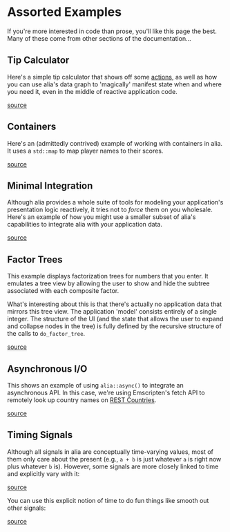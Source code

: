 Assorted Examples
=================

<script>
    init_alia_demos(['tip-calculator-demo', 'loop-macros-demo',
        'for-each-map-demo', 'fetch-country', 'time-signal',
        'value-smoothing', 'factor-tree']);
</script>

If you're more interested in code than prose, you'll like this page the best.
Many of these come from other sections of the documentation...

Tip Calculator
--------------

Here's a simple tip calculator that shows off some [actions](actions.md), as
well as how you can use alia's data graph to 'magically' manifest state when and
where you need it, even in the middle of reactive application code.

[source](numerical.cpp ':include :fragment=tip-calculator')

<div class="demo-panel">
<div id="tip-calculator-demo"></div>
</div>

Containers
----------

Here's an (admittedly contrived) example of working with containers in alia.
It uses a `std::map` to map player names to their scores.

[source](tracking.cpp ':include :fragment=for-each-map-demo')

<div class="demo-panel">
<div id="for-each-map-demo"></div>
</div>

Minimal Integration
-------------------

Although alia provides a whole suite of tools for modeling your application's
presentation logic reactively, it tries not to *force* them on you wholesale.
Here's an example of how you might use a smaller subset of alia's capabilities
to integrate alia with your application data.

[source](tracking.cpp ':include :fragment=loop-macros-demo')

<div class="demo-panel">
<div id="loop-macros-demo"></div>
</div>

Factor Trees
------------

This example displays factorization trees for numbers that you enter. It
emulates a tree view by allowing the user to show and hide the subtree
associated with each composite factor.

What's interesting about this is that there's actually no application data that
mirrors this tree view. The application 'model' consists entirely of a single
integer. The structure of the UI (and the state that allows the user to expand
and collapse nodes in the tree) is fully defined by the recursive structure of
the calls to `do_factor_tree`.

[source](numerical.cpp ':include :fragment=factor-tree')

<div class="demo-panel">
<div id="factor-tree"></div>
</div>

Asynchronous I/O
----------------

This shows an example of using `alia::async()` to integrate an asynchronous API.
In this case, we're using Emscripten's fetch API to remotely look up country
names on [REST Countries](https://restcountries.eu).

[source](fetch.cpp ':include :fragment=fetch-country')

<div class="demo-panel">
<div id="fetch-country"></div>
</div>

Timing Signals
--------------

Although all signals in alia are conceptually time-varying values, most of them
only care about the present (e.g., `a + b` is just whatever `a` is right now
plus whatever `b` is). However, some signals are more closely linked to time and
explicitly vary with it:

[source](timing.cpp ':include :fragment=time-signal')

<div class="demo-panel">
<div id="time-signal"></div>
</div>

You can use this explicit notion of time to do fun things like smooth out other
signals:

[source](timing.cpp ':include :fragment=value-smoothing')

<div class="demo-panel">
<div id="value-smoothing"></div>
</div>
